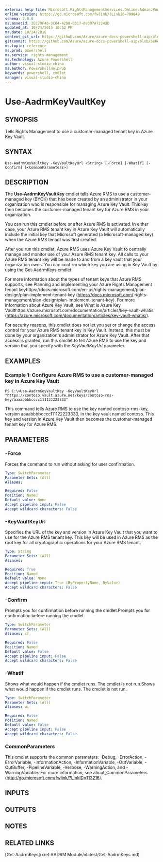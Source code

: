 ```yaml
---
external help file: Microsoft.RightsManagementServices.Online.Admin.PowerShell.dll-Help.xml
online version: https://go.microsoft.com/fwlink/?LinkId=799849
schema: 2.0.0
ms.assetid: 2EC79F48-DC64-42D0-B317-89397A72243D
updated_at: 10/24/2016 10:52 PM
ms.date: 10/24/2016
content_git_url: https://github.com/Azure/azure-docs-powershell-aip/blob/master/Azure%20Information%20Protection/AADRM%20Module/vlatest/Use-AadrmKeyVaultKey.md
gitcommit: https://github.com/Azure/azure-docs-powershell-aip/blob/5e6ef5e3f1d6768f64c5d14aab4fd3e58b8fa0c3/Azure%20Information%20Protection/AADRM%20Module/vlatest/Use-AadrmKeyVaultKey.md
ms.topic: reference
ms.prod: powershell
ms.service: rights-management
ms.technology: Azure Powershell
author: visual-studio-china
ms.author: PowerShellHelpPub
keywords: powershell, cmdlet
manager: visual-studio-china
---
```


# Use-AadrmKeyVaultKey

## SYNOPSIS
Tells Rights Management to use a customer-managed tenant key in Azure Key Vault.

## SYNTAX

```
Use-AadrmKeyVaultKey -KeyVaultKeyUrl <String> [-Force] [-WhatIf] [-Confirm] [<CommonParameters>]
```

## DESCRIPTION
The **Use-AadrmKeyVaultKey** cmdlet tells Azure RMS to use a customer-managed key (BYOK) that has been created by an administrator in your organization who is responsible for managing Azure Key Vault.
This key then becomes the customer-managed tenant key for Azure RMS in your organization.

You can run this cmdlet before or after Azure RMS is activated.
In either case, your Azure RMS tenant key in Azure Key Vault will automatically include the initial key that Microsoft generated (a Microsoft-managed key) when the Azure RMS tenant was first created.

After you run this cmdlet, Azure RMS uses Azure Key Vault to centrally manage and monitor use of your Azure RMS tenant key.
All calls to your Azure RMS tenant key will be made to and from a key vault that your organization owns.
You can confirm which key you are using in Key Vault by using the Get-AadrmKeys cmdlet.

For more information about the types of tenant keys that Azure RMS supports, see Planning and implementing your Azure Rights Management tenant keyhttps://docs.microsoft.com/en-us/rights-management/plan-design/plan-implement-tenant-key (https://docs.microsoft.com/ rights-management/plan-design/plan-implement-tenant-key).
For more information about Azure Key Vault, see What is Azure Key Vaulthttps://azure.microsoft.com/documentation/articles/key-vault-whatis (https://azure.microsoft.com/documentation/articles/key-vault-whatis/).

For security reasons, this cmdlet does not let you set or change the access control for your Azure RMS tenant key in Key Vault.
Instead, this must be done by your organization's administrator for Azure Key Vault.
After that access is granted, run this cmdlet to tell Azure RMS to use the key and version that you specify with the *KeyVaultKeyUrl* parameter.

## EXAMPLES

### Example 1: Configure Azure RMS to use a customer-managed key in Azure Key Vault
```
PS C:\>Use-AadrmKeyVaultKey -KeyVaultKeyUrl "https://contoso.vault.azure.net/keys/contoso-rms-key/aaaabbbbcccc111122223333"
```

This command tells Azure RMS to use the key named contoso-rms-key, version aaaabbbbcccc111122223333, in the key vault named contoso.
This key and version in Azure Key Vault then becomes the customer-managed tenant key for Azure RMS.

## PARAMETERS

### -Force
Forces the command to run without asking for user confirmation.

```yaml
Type: SwitchParameter
Parameter Sets: (All)
Aliases: 

Required: False
Position: Named
Default value: None
Accept pipeline input: False
Accept wildcard characters: False
```

### -KeyVaultKeyUrl
Specifies the URL of the key and version in Azure Key Vault that you want to use for the Azure RMS tenant key.
This key will be used in Azure RMS as the root key for all cryptographic operations for your Azure RMS tenant.

```yaml
Type: String
Parameter Sets: (All)
Aliases: 

Required: True
Position: Named
Default value: None
Accept pipeline input: True (ByPropertyName, ByValue)
Accept wildcard characters: False
```

### -Confirm
Prompts you for confirmation before running the cmdlet.Prompts you for confirmation before running the cmdlet.

```yaml
Type: SwitchParameter
Parameter Sets: (All)
Aliases: cf

Required: False
Position: Named
Default value: False
Accept pipeline input: False
Accept wildcard characters: False
```

### -WhatIf
Shows what would happen if the cmdlet runs.
The cmdlet is not run.Shows what would happen if the cmdlet runs.
The cmdlet is not run.

```yaml
Type: SwitchParameter
Parameter Sets: (All)
Aliases: wi

Required: False
Position: Named
Default value: False
Accept pipeline input: False
Accept wildcard characters: False
```

### CommonParameters
This cmdlet supports the common parameters: -Debug, -ErrorAction, -ErrorVariable, -InformationAction, -InformationVariable, -OutVariable, -OutBuffer, -PipelineVariable, -Verbose, -WarningAction, and -WarningVariable. For more information, see about_CommonParameters (http://go.microsoft.com/fwlink/?LinkID=113216).

## INPUTS

## OUTPUTS

## NOTES

## RELATED LINKS

[Get-AadrmKeys](xref:AADRM Module/vlatest/Get-AadrmKeys.md)


